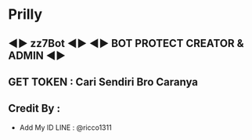 # Prilly
◄► zz7Bot ◄►
◄► BOT PROTECT CREATOR & ADMIN ◄►
------
GET TOKEN : Cari Sendiri Bro Caranya 
------
Credit By :
------
- Add My ID LINE : @ricco1311
